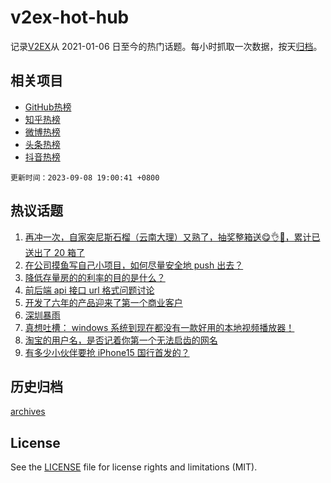 # v2ex-hot-hub

 记录[V2EX](https://www.v2ex.com/)从 2021-01-06 日至今的热门话题。每小时抓取一次数据，按天[归档](archives)。
 
 ## 相关项目

- [GitHub热榜](https://github.com/it985/github-hot-hub)
- [知乎热榜](https://github.com/it985/zhihu-hot-hub)
- [微博热榜](https://github.com/it985/weibo-hot-hub)
- [头条热榜](https://github.com/it985/toutiao-hot-hub)
- [抖音热榜](https://github.com/it985/douyin-hot-hub)


 `更新时间：2023-09-08 19:00:41 +0800`

## 热议话题

1. [再冲一次，自家突尼斯石榴（云南大理）又熟了，抽奖整箱送😋👌🧺，累计已送出了 20 箱了](https://www.v2ex.com/t/971992)
1. [在公司摸鱼写自己小项目，如何尽量安全地 push 出去？](https://www.v2ex.com/t/971896)
1. [降低存量房的的利率的目的是什么？](https://www.v2ex.com/t/972055)
1. [前后端 api 接口 url 格式问题讨论](https://www.v2ex.com/t/971993)
1. [开发了六年的产品迎来了第一个商业客户](https://www.v2ex.com/t/971996)
1. [深圳暴雨](https://www.v2ex.com/t/971923)
1. [真想吐槽： windows 系统到现在都没有一款好用的本地视频播放器！](https://www.v2ex.com/t/971842)
1. [淘宝的用户名，是否记着你第一个无法启齿的网名](https://www.v2ex.com/t/971932)
1. [有多少小伙伴要抢 iPhone15 国行首发的？](https://www.v2ex.com/t/971846)

## 历史归档

[archives](archives)

## License

See the [LICENSE](LICENSE) file for license rights and limitations (MIT).
